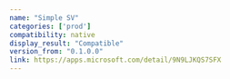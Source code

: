 ```yaml
---
name: "Simple SV"
categories: ['prod']
compatibility: native
display_result: "Compatible"
version_from: "0.1.0.0"
link: https://apps.microsoft.com/detail/9N9LJKQS7SFX
---
```

